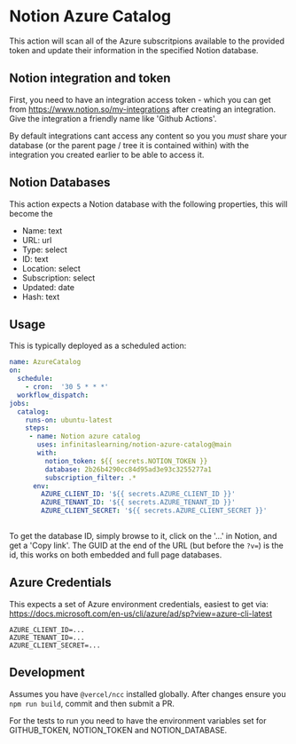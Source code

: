 # Notion Azure Catalog

This action will scan all of the Azure subscritpions available to the provided token and update their information in the specified Notion database.


## Notion integration and token

First, you need to have an integration access token - which you can get from https://www.notion.so/my-integrations after creating an integration.  Give the integration a friendly name like 'Github Actions'.

By default integrations cant access any content so you you *must* share your database (or the parent page / tree it is contained within) with the integration you created earlier to be able to access it.

## Notion Databases

This action expects a Notion database with the following properties, this will become the 

  - Name: text
  - URL: url
  - Type: select
  - ID: text
  - Location: select
  - Subscription: select
  - Updated: date
  - Hash: text

## Usage

This is typically deployed as a scheduled action:

```yaml
name: AzureCatalog
on:
  schedule:
    - cron:  '30 5 * * *'
  workflow_dispatch:
jobs:
  catalog:
    runs-on: ubuntu-latest
    steps:
     - name: Notion azure catalog     
       uses: infinitaslearning/notion-azure-catalog@main        
       with:          
         notion_token: ${{ secrets.NOTION_TOKEN }}
         database: 2b26b4290cc84d95ad3e93c3255277a1    
         subscription_filter: .*
      env:
        AZURE_CLIENT_ID: '${{ secrets.AZURE_CLIENT_ID }}'
        AZURE_TENANT_ID: '${{ secrets.AZURE_TENANT_ID }}'
        AZURE_CLIENT_SECRET: '${{ secrets.AZURE_CLIENT_SECRET }}'
         

```

To get the database ID, simply browse to it, click on the '...' in Notion, and get a 'Copy link'.  The GUID at the end of the URL (but before the `?v=`) is the id, this works on both embedded and full page databases.


## Azure Credentials

This expects a set of Azure environment credentials, easiest to get via: https://docs.microsoft.com/en-us/cli/azure/ad/sp?view=azure-cli-latest

```
AZURE_CLIENT_ID=...
AZURE_TENANT_ID=...
AZURE_CLIENT_SECRET=...
```

## Development

Assumes you have `@vercel/ncc` installed globally.
After changes ensure you `npm run build`, commit and then submit a PR.

For the tests to run you need to have the environment variables set for GITHUB_TOKEN, NOTION_TOKEN and NOTION_DATABASE.
